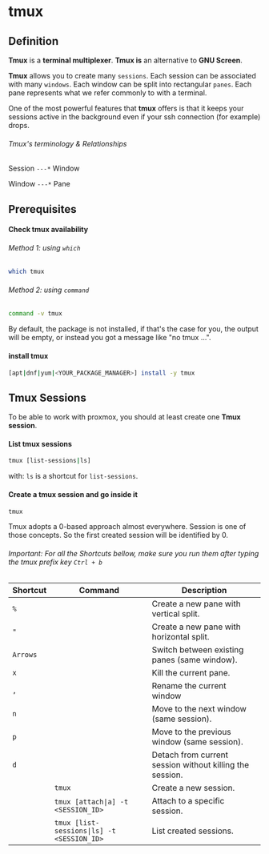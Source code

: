 # tmux

## Definition

**Tmux** is a **terminal multiplexer**.
**Tmux is** an alternative to **GNU Screen**.

**Tmux** allows you to create many `sessions`.
Each session can be associated with many `windows`.
Each window can be split into rectangular `panes`.
Each pane represents what we refer commonly to with a terminal.

One of the most powerful features that **tmux** offers is
that it keeps your sessions active in the background even if your ssh connection
(for example) drops.

###### Tmux's terminology & Relationships
Session `---*` Window

Window `---*` Pane

## Prerequisites

#### Check tmux availability

###### Method 1: using `which`
```bash
which tmux
```

###### Method 2: using `command`
```bash
command -v tmux
```

By default, the package is not installed, if that's the case for you, the output will be empty,
or instead you got a message like "no tmux ...".

#### install tmux
```bash
[apt|dnf|yum|<YOUR_PACKAGE_MANAGER>] install -y tmux
```

## Tmux Sessions
To be able to work with proxmox, you should at least create one **Tmux session**.

#### List tmux sessions
```bash
tmux [list-sessions|ls]
```
with: `ls` is a shortcut for `list-sessions`.

#### Create a tmux session and go inside it
```bash
tmux
```
Tmux adopts a 0-based approach almost everywhere.
Session is one of those concepts.
So the first created session will be identified by 0.


###### Important: For all the Shortcuts bellow, make sure you run them after typing the tmux prefix key `Ctrl + b`

| Shortcut | Command                                    | Description                                              |
|----------|--------------------------------------------|----------------------------------------------------------|
| `%`      |                                            | Create a new pane with vertical split.                   |
| `"`      |                                            | Create a new pane with horizontal split.                 |
| `Arrows` |                                            | Switch between existing panes (same window).             |
| `x`      |                                            | Kill the current pane.                                   |
| `,`      |                                            | Rename the current window                                |
| `n`      |                                            | Move to the next window (same session).                  |
| `p`      |                                            | Move to the previous window (same session).              |
| `d`      |                                            | Detach from current session without killing the session. |
|          | `tmux`                                     | Create a new session.                                    |
|          | `tmux [attach\|a] -t <SESSION_ID>`         | Attach to a specific session.                            |
|          | `tmux [list-sessions\|ls] -t <SESSION_ID>` | List created sessions.                                   |
